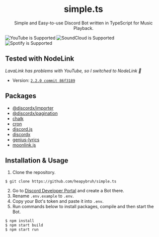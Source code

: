<div align="center">
 <h1>simple.ts</h1>
 <p>Simple and Easy-to-use Discord Bot written in TypeScript for Music Playback.</p>
</div>

![YouTube is Supported](https://img.shields.io/badge/YouTube-Supported-Green?logo=youtube)
![SoundCloud is Supported](https://img.shields.io/badge/SoundCloud-Supported-Green?logo=soundcloud)
![Spotify is Supported](https://img.shields.io/badge/Spotify-Supported-Green?logo=spotify)

## Tested with NodeLink
*LavaLink has problems with YouTube, so I switched to NodeLink 🥱*
- Version: [`2.2.0 commit 86f3189`](https://github.com/PerformanC/NodeLink/commit/86f3189627dd63a66bae382d5453ae6c5f7730a1)

## Packages

- [@discordx/importer](https://www.npmjs.com/package/@discordx/importer)
- [@discordx/pagination](https://www.npmjs.com/package/@discordx/pagination)
- [chalk](https://www.npmjs.com/package/chalk)
- [cron](https://www.npmjs.com/package/cron)
- [discord.js](https://www.npmjs.com/package/discord.js)
- [discordx](https://www.npmjs.com/package/discordx)
- [genius-lyrics](https://www.npmjs.com/package/genius-lyrics)
- [moonlink.js](https://github.com/Ecliptia/moonlink.js)

## Installation & Usage

1. Clone the repository.

```
$ git clone https://github.com/heapybruh/simple.ts
```

2. Go to [Discord Developer Portal](https://discord.com/developers/applications/) and create a Bot there.
3. Rename `.env.example` to `.env`.
4. Copy your Bot's token and paste it into `.env`.
5. Run commands below to install packages, compile and then start the Bot.

```
$ npm install
$ npm start build
$ npm start run
```

